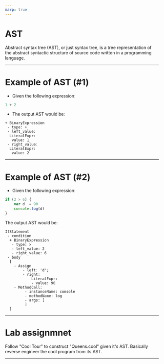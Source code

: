 ```yaml
---
marp: true
---
```


# AST

Abstract syntax tree (AST), or just syntax tree, is a tree representation of the abstract syntactic structure of source code written in a programming language. 

---

# Example of AST (#1)

- Given the following expression:
```javascript
1 + 2
```

- The output AST would be:

```text
+ BinaryExpression
 - type: +
 - left_value: 
  LiteralExpr:
   value: 1
 - right_value:
  LiteralExpr:
   value: 2
```

---

# Example of AST (#2)


 - Given the following expression:
```javascript
if (2 > 6) {
    var d  = 90
    console.log(d)
}
```

 The output AST would be:
```text
IfStatement
 - condition
  + BinaryExpression
   - type: >
   - left_value: 2
   - right_value: 6
 - body
  [
    - Assign
        - left: 'd';
        - right: 
            LiteralExpr:
            - value: 90
    - MethodCall:
         - instanceName: console
         - methodName: log
         - args: [
         ]
  ]
```

---

# Lab assignmnet

Follow "Cool Tour" to construct "Queens.cool" given it's AST. Basically reverse engineer the cool program from its AST.

---

# 

